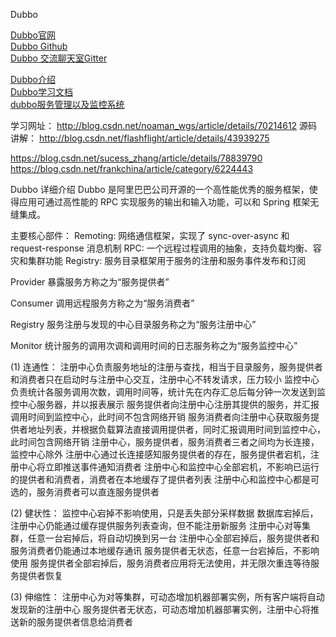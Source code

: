 Dubbo

[Dubbo官网](https://dubbo.apache.org/zh/)  
[Dubbo Github](https://github.com/apache/dubbo)  
[Dubbo 交流聊天室Gitter](https://gitter.im/alibaba/dubbo)  

[Dubbo介绍](http://www.oschina.net/p/dubbo)  
[Dubbo学习文档](https://dubbo.gitbooks.io/dubbo-user-book/)  
[dubbo服务管理以及监控系统](https://github.com/dubboclub/dubbokeeper)  



学习网址：
http://blog.csdn.net/noaman_wgs/article/details/70214612
源码讲解：
http://blog.csdn.net/flashflight/article/details/43939275

https://blog.csdn.net/sucess_zhang/article/details/78839790
https://blog.csdn.net/frankchina/article/category/6224443



Dubbo 详细介绍
Dubbo 是阿里巴巴公司开源的一个高性能优秀的服务框架，使得应用可通过高性能的 RPC 实现服务的输出和输入功能，可以和 Spring 框架无缝集成。

主要核心部件：
Remoting: 网络通信框架，实现了 sync-over-async 和 request-response 消息机制
RPC: 一个远程过程调用的抽象，支持负载均衡、容灾和集群功能
Registry: 服务目录框架用于服务的注册和服务事件发布和订阅

Provider
暴露服务方称之为“服务提供者”

Consumer
调用远程服务方称之为“服务消费者”

Registry
服务注册与发现的中心目录服务称之为“服务注册中心”

Monitor
统计服务的调用次调和调用时间的日志服务称之为“服务监控中心”

(1) 连通性：
注册中心负责服务地址的注册与查找，相当于目录服务，服务提供者和消费者只在启动时与注册中心交互，注册中心不转发请求，压力较小
监控中心负责统计各服务调用次数，调用时间等，统计先在内存汇总后每分钟一次发送到监控中心服务器，并以报表展示
服务提供者向注册中心注册其提供的服务，并汇报调用时间到监控中心，此时间不包含网络开销
服务消费者向注册中心获取服务提供者地址列表，并根据负载算法直接调用提供者，同时汇报调用时间到监控中心，此时间包含网络开销
注册中心，服务提供者，服务消费者三者之间均为长连接，监控中心除外
注册中心通过长连接感知服务提供者的存在，服务提供者宕机，注册中心将立即推送事件通知消费者
注册中心和监控中心全部宕机，不影响已运行的提供者和消费者，消费者在本地缓存了提供者列表
注册中心和监控中心都是可选的，服务消费者可以直连服务提供者

(2) 健状性：
监控中心宕掉不影响使用，只是丢失部分采样数据
数据库宕掉后，注册中心仍能通过缓存提供服务列表查询，但不能注册新服务
注册中心对等集群，任意一台宕掉后，将自动切换到另一台
注册中心全部宕掉后，服务提供者和服务消费者仍能通过本地缓存通讯
服务提供者无状态，任意一台宕掉后，不影响使用
服务提供者全部宕掉后，服务消费者应用将无法使用，并无限次重连等待服务提供者恢复

(3) 伸缩性：
注册中心为对等集群，可动态增加机器部署实例，所有客户端将自动发现新的注册中心
服务提供者无状态，可动态增加机器部署实例，注册中心将推送新的服务提供者信息给消费者



